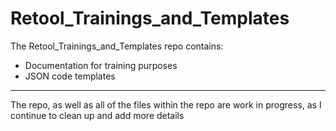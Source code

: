 # Retool_Trainings_and_Templates

The Retool_Trainings_and_Templates repo contains:
- Documentation for training purposes
- JSON code templates

---

The repo, as well as all of the files within the repo are work in progress, as I continue to clean up and add more details

